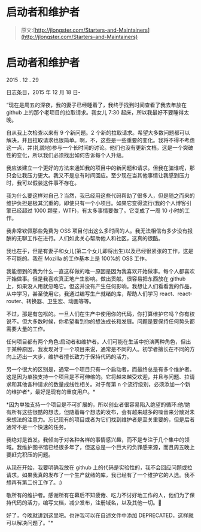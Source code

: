 # 启动者和维护者

> 原文:[http://jlongster.com/Starters-and-Maintainers](http://jlongster.com/Starters-and-Maintainers)



# 启动者和维护者

2015 . 12 . 29

日志条目，2015 年 12 月 18 日-

“现在是周五的深夜，我的妻子已经睡着了，我终于找到时间查看了我去年放在 github 上的那个老项目的拉取请求。我女儿 7:30 起床，所以我最好不要睡得太晚。

自从我上次检查以来有 9 个新问题。2 个新的拉取请求。希望大多数问题都可以解决，并且拉取请求也很简单。啊，不，这些是一些重要的变化。我将不得不考虑这一点，并(礼貌地)参与一个长时间的讨论。他们也没有更新文档，这是一个突破性的变化，所以我们必须找出如何告诉每个人升级。

我应该建立一个更好的方法来通知我的项目中的新问题和请求。但我在骗谁呢，那只会让我压力更大。我又不是总有时间回应。至少现在当其他事情让我感到压力时，我可以假装这件事不存在。

我为什么要这样对自己？当然，我已经用这些代码帮助了很多人，但是随之而来的维护负担是极其沉重的。即使只有一个小项目。如果它变得流行(我的个人博客引擎已经超过 1000 颗星，WTF)，有太多事情要做了。它变成了一周 10 小时的工作。

我非常钦佩那些免费为 OSS 项目付出这么多时间的人。我无法相信有多少没有报酬的无聊工作在进行。人们如此关心帮助他人和社区，这真的很酷。

我也在乎，但是有妻子和女儿(第二个女儿即将出生)以及已经很紧张的工作，这是不可能的。我在 Mozilla 的工作基本上是 100%的 OSS 工作。

我能想到的我为什么一直这样做的唯一原因是因为我喜欢开始做事。每个人都喜欢开始做事。但是我喜欢真正地产生影响。做出贡献。很容易把东西放在 github 上，如果没人用就忽略它。但这并没有产生任何影响。我想让人们看看我的作品，从中学习，甚至使用它。我通过编写生产就绪的库，帮助人们学习 react、react-router、转换器、卫生宏、动画等等。

不过，那是有包袱的。一旦人们在生产中使用你的代码，你打算维护它吗？你有权说不。但大多数时候，你希望看到你的想法成长和发展。问题是要保持任何势头都需要大量的工作。

任何项目都有两个角色:启动者和维护者。人们可能在生活中扮演两种角色，但出于某种原因，我发现对于一个项目来说，通常是不同的人。初学者擅长在不同的方向上迈出一大步，维护者擅长致力于保持代码的活力。

另一个很大的区别是，通常一个项目只有一个启动者，而最终总是有多个维护者。这是因为单独支持一个项目是不可伸缩的。它将越来越受欢迎，并且与问题、拉请求和其他各种请求的数量成线性相关。对于每第 n 个流行级别，必须添加一个新的维护者*，最好是现有的重度用户。*

 *因为单独支持一个项目是不可扩展的，所以创业者很容易陷入绝望的循环:他/她有所有这些很酷的想法，但随着每个想法的发布，会有越来越多的噪音来分散对未来想法的注意力。忘记现有的项目或者为它们找到维护者是至关重要的，但是后者通常不是一个快速的任务。

我绝对是首发。我倾向于对各种各样的事情感兴趣，而不是专注于几个集中的领域。我维护图书馆已经很多年了，但这总是一个巨大的负罪感来源，而且周五晚上要赶完积压的问题。

从现在开始，我要明确我放在 github 上的代码是实验性的，我不会回应问题或拉请求。如果我真的发布了一个生产就绪的库，我已经有了一个维护它的人选。我不想再有第二份工作了。:)

敬所有的维护者。感谢所有在幕后不知疲倦、吃力不讨好地工作的人，他们为了保持代码的活力，编写文档，减少发布，注册域名，以及其他一切。🍷

好了，今晚就讲到这里吧。也许我可以在自述文件中添加 DEPRECATED，这样就可以解决问题了。"* 